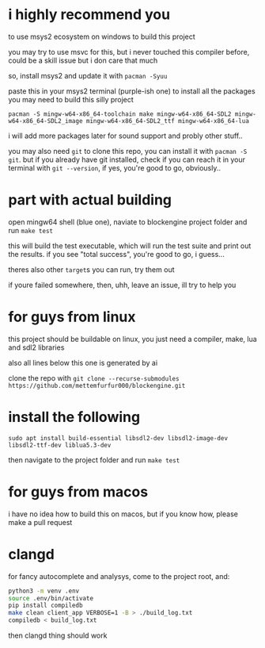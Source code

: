 # i highly recommend you

to use msys2 ecosystem on windows to build this project

you may try to use msvc for this, but i never touched this compiler before, could be a skill issue but i don care that much

so, install msys2 and update it with `pacman -Syuu`

paste this in your msys2 terminal (purple-ish one) to install all the packages you may need to build this silly project

`pacman -S mingw-w64-x86_64-toolchain make mingw-w64-x86_64-SDL2 mingw-w64-x86_64-SDL2_image mingw-w64-x86_64-SDL2_ttf mingw-w64-x86_64-lua`

i will add more packages later for sound support and probly other stuff..

you may also need `git` to clone this repo, you can install it with `pacman -S git`. but if you already have git installed, check if you can reach it in your terminal with `git --version`, if yes, you're good to go, obviously..

# part with actual building

open mingw64 shell (blue one), naviate to blockengine project folder and run `make test`

this will build the test executable, which will run the test suite and print out the results. if you see "total success", you're good to go, i guess...

theres also other `target`s you can run, try them out

if youre failed somewhere, then, uhh, leave an issue, ill try to help you

# for guys from linux

this project should be buildable on linux, you just need a compiler, make, lua and sdl2 libraries

also all lines below this one is generated by ai

clone the repo with `git clone --recurse-submodules https://github.com/mettemfurfur000/blockengine.git`

# install the following

`sudo apt install build-essential libsdl2-dev libsdl2-image-dev libsdl2-ttf-dev liblua5.3-dev`

then navigate to the project folder and run `make test`

# for guys from macos

i have no idea how to build this on macos, but if you know how, please make a pull request

# clangd

for fancy autocomplete and analysys,
come to the project root, and:

```bash
python3 -m venv .env
source .env/bin/activate
pip install compiledb
make clean client_app VERBOSE=1 -B > ./build_log.txt
compiledb < build_log.txt
```

then clangd thing should work